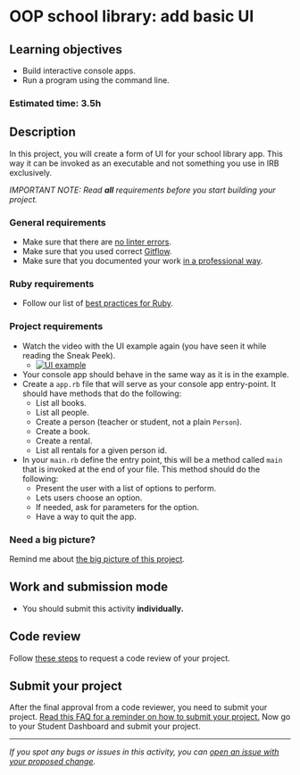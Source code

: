 # OOP school library: add basic UI

## Learning objectives
- Build interactive console apps.
- Run a program using the command line.

### Estimated time: 3.5h

## Description
In this project, you will create a form of UI for your school library app. This way it can be invoked as an executable and not something you use in IRB exclusively.

*IMPORTANT NOTE: Read **all** requirements before you start building your project.*

### General requirements

- Make sure that there are [no linter errors](https://github.com/microverseinc/linters-config).
- Make sure that you used correct [Gitflow](https://github.com/microverseinc/curriculum-transversal-skills/blob/main/git-github/articles/gitflow.md).
- Make sure that you documented your work [in a professional way](https://github.com/microverseinc/curriculum-transversal-skills/blob/main/documentation/articles/professional_repo_rules.md).

### Ruby requirements
- Follow our list of [best practices for Ruby](https://github.com/microverseinc/curriculum-ruby/blob/main/articles/ruby_best_practices.md).

### Project requirements
- Watch the video with the UI example again (you have seen it while reading the Sneak Peek).
    - [![UI example](https://img.youtube.com/vi/vkkgrhD6aXQ/0.jpg)](https://www.youtube.com/watch?v=vkkgrhD6aXQ)
- Your console app should behave in the same way as it is in the example.
- Create a `app.rb` file that will serve as your console app entry-point. It should have methods that do the following:
  - List all books.
  - List all people.
  - Create a person (teacher or student, not a plain `Person`).
  - Create a book.
  - Create a rental.
  - List all rentals for a given person id.
- In your `main.rb` define the entry point, this will be a method called `main` that is invoked at the end of your file. This method should do the following:
  - Present the user with a list of options to perform.
  - Lets users choose an option.
  - If needed, ask for parameters for the option.
  - Have a way to quit the app.

### Need a big picture?

Remind me about [the big picture of this project](./sneak_peek.md).

## Work and submission mode

- You should submit this activity **individually.**

## Code review

Follow [these steps](https://github.com/microverseinc/curriculum-transversal-skills/blob/main/code-review/articles/how_to_ask_for_a_code_review.md) to request a code review of your project.

## Submit your project

After the final approval from a code reviewer, you need to submit your project.
[Read this FAQ for a reminder on how to submit your project.](https://microverse.zendesk.com/hc/en-us/articles/360061344234)
Now go to your Student Dashboard and submit your project.

------

_If you spot any bugs or issues in this activity, you can [open an issue with your proposed change](https://github.com/microverseinc/curriculum-transversal-skills/blob/main/git-github/articles/open_issue.md)._